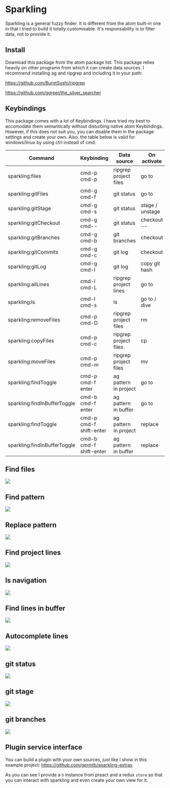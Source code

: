 # Sparkling

Sparkling is a general fuzzy finder. It is different from the atom built-in one in that I tried to build it totally customisable. It's responsability is to filter data, not to provide it.

## Install

Download this package from the atom package list. This package relies heavily on other programs from which it can create data sources. I recommend installing ag and ripgrep and including it in your path:

https://github.com/BurntSushi/ripgrep

https://github.com/ggreer/the_silver_searcher

## Keybindings

This package comes with a lot of Keybindings. I have tried my best to accomodate them semantically without disturbing native atom Keybindings. However, if this does not suit you, you can disable them in the package settings and create your own. Also, the table below is valid for windows/linux by using ctrl instead of cmd.

| Command                      | Keybinding              | Data source           | On activate     |
| ---------------------------- | ----------------------- | --------------------- | --------------- |
| sparkling:files              | cmd-p cmd-p             | ripgrep project files | go to           |
| sparkling:gitFiles           | cmd-g cmd-f             | git status            | go to           |
| sparkling:gitStage           | cmd-g cmd-s             | git status            | stage / unstage |
| sparkling:gitCheckout        | cmd-g cmd--             | git status            | checkout --     |
| sparkling:gitBranches        | cmd-g cmd-b             | git branches          | checkout        |
| sparkling:gitCommits         | cmd-g cmd-c             | git log               | checkout        |
| sparkling:gitLog             | cmd-g cmd-l             | git log               | copy git hash   |
| sparkling:allLines           | cmd-l cmd-L             | ripgrep project lines | go to           |
| sparkling:ls                 | cmd-l cmd-s             | ls                    | go to / dive    |
| sparkling:removeFiles        | cmd-p cmd-D             | ripgrep project files | rm              |
| sparkling:copyFiles          | cmd-p cmd-c             | ripgrep project files | cp              |
| sparkling:moveFiles          | cmd-p cmd-m             | ripgrep project files | mv              |
| sparkling:findToggle         | cmd-p cmd-f enter       | ag pattern in project | go to           |
| sparkling:findInBufferToggle | cmd-b cmd-f enter       | ag pattern in buffer  | go to           |
| sparkling:findToggle         | cmd-p cmd-f shift-enter | ag pattern in project | replace         |
| sparkling:findInBufferToggle | cmd-b cmd-f shift-enter | ag pattern in buffer  | replace         |

## Find files

![](https://raw.githubusercontent.com/germtb/gifs/master/findFiles.gif)

## Find pattern

![](https://raw.githubusercontent.com/germtb/gifs/master/find.gif)

## Replace pattern

![](https://raw.githubusercontent.com/germtb/gifs/master/replace.gif)

## Find project lines

![](https://raw.githubusercontent.com/germtb/gifs/master/findProjectLines.gif)

## ls navigation

![](https://raw.githubusercontent.com/germtb/gifs/master/ls.gif)

## Find lines in buffer

![](https://raw.githubusercontent.com/germtb/gifs/master/findLine.gif)

## Autocomplete lines

![](https://raw.githubusercontent.com/germtb/gifs/master/autocompleteLines.gif)

## git status

![](https://raw.githubusercontent.com/germtb/gifs/master/gitFiles.gif)

## git stage

![](https://raw.githubusercontent.com/germtb/gifs/master/gitStage.gif)

## git branches

![](https://raw.githubusercontent.com/germtb/gifs/master/gitBranches.gif)

## Plugin service interface

You can build a plugin with your own sources, just like I show in this example project: https://github.com/germtb/sparkling-extras

As you can see I provide a `h` instance from preact and a redux `store` so that you can interact with sparkling and even create your own view for it.

